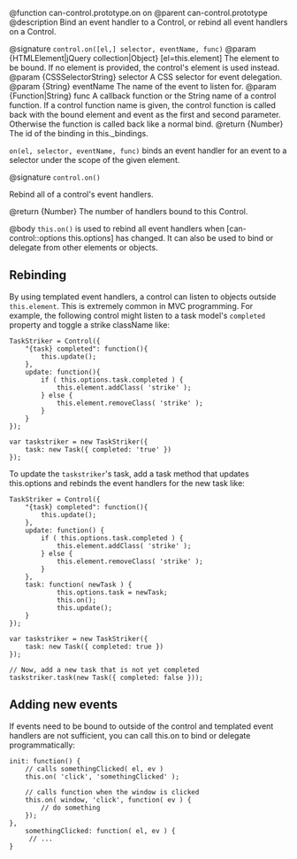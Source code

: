 @function can-control.prototype.on on
@parent can-control.prototype
@description Bind an event handler to a Control, or rebind all event handlers on a Control.

@signature `control.on([el,] selector, eventName, func)`
@param {HTMLElement|jQuery collection|Object} [el=this.element]
The element to be bound.  If no element is provided, the control's element is used instead.
@param {CSSSelectorString} selector A CSS selector for event delegation.
@param {String} eventName The name of the event to listen for.
@param {Function|String} func A callback function or the String name of a control function.  If a control
function name is given, the control function is called back with the bound element and event as the first
and second parameter.  Otherwise the function is called back like a normal bind.
@return {Number} The id of the binding in this._bindings.

`on(el, selector, eventName, func)` binds an event handler for an event to a selector under the scope of the given element.

@signature `control.on()`

Rebind all of a control's event handlers.

@return {Number} The number of handlers bound to this Control.

@body
`this.on()` is used to rebind
all event handlers when [can-control::options this.options] has changed.  It
can also be used to bind or delegate from other elements or objects.

## Rebinding

By using templated event handlers, a control can listen to objects outside
`this.element`.  This is extremely common in MVC programming.  For example,
the following control might listen to a task model's `completed` property and
toggle a strike className like:

	TaskStriker = Control({
		"{task} completed": function(){
			this.update();
		},
		update: function(){
			if ( this.options.task.completed ) {
				this.element.addClass( 'strike' );
			} else {
				this.element.removeClass( 'strike' );
			}
		}
	});

	var taskstriker = new TaskStriker({
		task: new Task({ completed: 'true' })
	});

To update the `taskstriker`'s task, add a task method that updates
this.options and rebinds the event handlers for the new task like:

	TaskStriker = Control({
		"{task} completed": function(){
			this.update();
		},
		update: function() {
			if ( this.options.task.completed ) {
				this.element.addClass( 'strike' );
			} else {
				this.element.removeClass( 'strike' );
			}
		},
		task: function( newTask ) {
				this.options.task = newTask;
				this.on();
				this.update();
		}
	});

	var taskstriker = new TaskStriker({
		task: new Task({ completed: true })
	});

	// Now, add a new task that is not yet completed
	taskstriker.task(new Task({ completed: false }));

## Adding new events

If events need to be bound to outside of the control and templated event handlers
are not sufficient, you can call this.on to bind or delegate programmatically:

	init: function() {
		// calls somethingClicked( el, ev )
		this.on( 'click', 'somethingClicked' );

		// calls function when the window is clicked
		this.on( window, 'click', function( ev ) {
			// do something
		});
	},
		somethingClicked: function( el, ev ) {
		 // ...
	}
